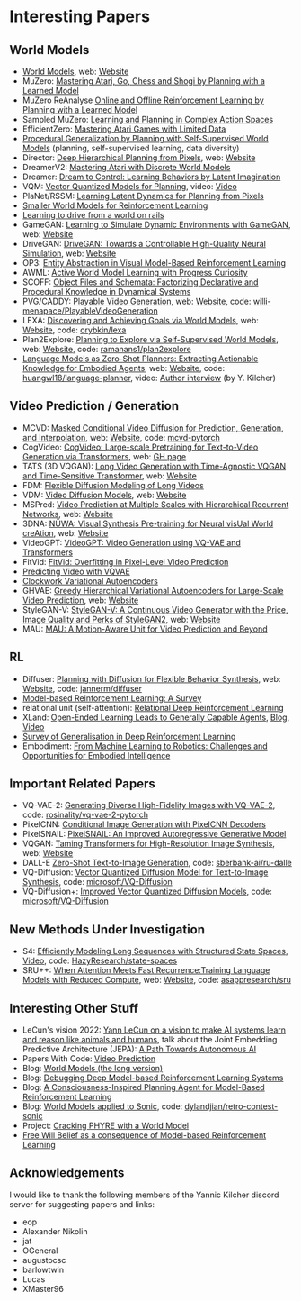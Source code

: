 # Interesting Papers


## World Models

- [World Models](https://arxiv.org/abs/1803.10122), web: [Website](https://worldmodels.github.io/)
- MuZero: [Mastering Atari, Go, Chess and Shogi by Planning with a Learned Model](https://arxiv.org/abs/1911.08265)
- MuZero ReAnalyse [Online and Offline Reinforcement Learning by Planning with a Learned Model](https://arxiv.org/abs/2104.06294)
- Sampled MuZero: [Learning and Planning in Complex Action Spaces](https://arxiv.org/abs/2104.06303)
- EfficientZero: [Mastering Atari Games with Limited Data](https://arxiv.org/abs/2111.00210)
- [Procedural Generalization by Planning with Self-Supervised World Models](https://arxiv.org/abs/2111.01587)  (planning, self-supervised learning, data diversity)
- Director: [Deep Hierarchical Planning from Pixels](https://arxiv.org/abs/2206.04114), web: [Website](https://danijar.com/project/director/)
- DreamerV2: [Mastering Atari with Discrete World Models](https://arxiv.org/abs/2010.02193)
- Dreamer: [Dream to Control: Learning Behaviors by Latent Imagination](https://arxiv.org/abs/1912.01603)
- VQM: [Vector Quantized Models for Planning](https://arxiv.org/abs/2106.04615), video: [Video](https://sites.google.com/view/vqmodels/home)
- PlaNet/RSSM: [Learning Latent Dynamics for Planning from Pixels](https://arxiv.org/abs/1811.04551)
- [Smaller World Models for Reinforcement Learning](https://arxiv.org/abs/2010.05767)
- [Learning to drive from a world on rails](https://arxiv.org/abs/2105.00636)
- GameGAN: [Learning to Simulate Dynamic Environments with GameGAN](https://arxiv.org/abs/2005.12126), web: [Website](https://nv-tlabs.github.io/gameGAN/)
- DriveGAN: [DriveGAN: Towards a Controllable High-Quality Neural Simulation](https://arxiv.org/abs/2104.15060), web: [Website](https://nv-tlabs.github.io/DriveGAN/)
- OP3: [Entity Abstraction in Visual Model-Based Reinforcement Learning](https://arxiv.org/abs/1910.12827)
- AWML: [Active World Model Learning with Progress Curiosity](https://arxiv.org/abs/2007.07853)
- SCOFF: [Object Files and Schemata: Factorizing Declarative and Procedural Knowledge in Dynamical Systems](https://arxiv.org/abs/2006.16225)
- PVG/CADDY: [Playable Video Generation](https://arxiv.org/abs/2101.12195), web: [Website](https://willi-menapace.github.io/playable-video-generation-website/), code: [willi-menapace/PlayableVideoGeneration](https://github.com/willi-menapace/PlayableVideoGeneration)
- LEXA: [Discovering and Achieving Goals via World Models](https://arxiv.org/abs/2110.09514), web: [Website](https://orybkin.github.io/lexa/), code: [orybkin/lexa](https://github.com/orybkin/lexa)
- Plan2Explore: [Planning to Explore via Self-Supervised World Models](https://arxiv.org/abs/2005.05960), web: [Website](https://ramanans1.github.io/plan2explore/), code: [ramanans1/plan2explore](https://github.com/ramanans1/plan2explore)
- [Language Models as Zero-Shot Planners: Extracting Actionable Knowledge for Embodied Agents](https://arxiv.org/abs/2201.07207), web: [Website](https://wenlong.page/language-planner/), code: [huangwl18/language-planner](https://github.com/huangwl18/language-planner), video: [Author interview](https://youtu.be/OUCwujwE7bA) (by Y. Kilcher)


## Video Prediction / Generation

- MCVD: [Masked Conditional Video Diffusion for Prediction, Generation, and Interpolation](https://arxiv.org/abs/2205.09853), web: [Website](https://mask-cond-video-diffusion.github.io/), code: [mcvd-pytorch](https://github.com/voletiv/mcvd-pytorch)
- CogVideo: [CogVideo: Large-scale Pretraining for Text-to-Video Generation via Transformers](https://raw.githubusercontent.com/THUDM/CogVideo/main/paper/CogVideo-arxiv.pdf), web: [GH page](https://github.com/THUDM/CogVideo)
- TATS (3D VQGAN): [Long Video Generation with Time-Agnostic VQGAN and Time-Sensitive Transformer](https://arxiv.org/abs/2204.03638), web: [Website](https://songweige.github.io/projects/tats/index.html)
- FDM: [Flexible Diffusion Modeling of Long Videos](https://arxiv.org/abs/2205.11495)
- VDM: [Video Diffusion Models](https://arxiv.org/abs/2204.03458), web: [Website](https://video-diffusion.github.io/)
- MSPred: [Video Prediction at Multiple Scales with Hierarchical Recurrent Networks](https://arxiv.org/abs/2203.09303), web: [Website](https://sites.google.com/view/mspred/home)
- 3DNA: [NÜWA: Visual Synthesis Pre-training for Neural visUal World creAtion](https://arxiv.org/abs/2111.12417), web: [Website](https://github.com/microsoft/NUWA)
- VideoGPT: [VideoGPT: Video Generation using VQ-VAE and Transformers](https://arxiv.org/abs/2104.10157)
- FitVid: [FitVid: Overfitting in Pixel-Level Video Prediction](https://arxiv.org/abs/2106.13195)
- [Predicting Video with VQVAE](https://arxiv.org/abs/2103.01950)
- [Clockwork Variational Autoencoders](https://arxiv.org/abs/2102.09532)
- GHVAE: [Greedy Hierarchical Variational Autoencoders for Large-Scale Video Prediction](https://arxiv.org/abs/2103.04174), web: [Website](https://sites.google.com/view/ghvae)
- StyleGAN-V: [StyleGAN-V: A Continuous Video Generator with the Price, Image Quality and Perks of StyleGAN2](https://arxiv.org/abs/2112.14683), web: [Website](https://universome.github.io/stylegan-v)
- MAU: [MAU: A Motion-Aware Unit for Video Prediction and Beyond](https://proceedings.neurips.cc/paper/2021/hash/e25cfa90f04351958216f97e3efdabe9-Abstract.html)


## RL

- Diffuser: [Planning with Diffusion for Flexible Behavior Synthesis](https://arxiv.org/abs/2205.09991), web: [Website](https://diffusion-planning.github.io/), code: [jannerm/diffuser](https://github.com/jannerm/diffuser)
- [Model-based Reinforcement Learning: A Survey](https://arxiv.org/abs/2006.16712v3)
- relational unit (self-attention): [Relational Deep Reinforcement Learning](https://arxiv.org/abs/1806.01830)
- XLand: [Open-Ended Learning Leads to Generally Capable Agents](https://arxiv.org/abs/2107.12808), [Blog](https://deepmind.com/blog/article/generally-capable-agents-emerge-from-open-ended-play), [Video](https://youtu.be/lTmL7jwFfdw)
- [Survey of Generalisation in Deep Reinforcement Learning](https://arxiv.org/abs/2111.09794)
- Embodiment: [From Machine Learning to Robotics: Challenges and Opportunities for Embodied Intelligence](https://arxiv.org/abs/2110.15245)


## Important Related Papers

- VQ-VAE-2: [Generating Diverse High-Fidelity Images with VQ-VAE-2](https://arxiv.org/abs/1906.00446), code: [rosinality/vq-vae-2-pytorch](https://github.com/rosinality/vq-vae-2-pytorch)
- PixelCNN: [Conditional Image Generation with PixelCNN Decoders](https://arxiv.org/abs/1606.05328)
- PixelSNAIL: [PixelSNAIL: An Improved Autoregressive Generative Model](https://arxiv.org/abs/1712.09763)
- VQGAN: [Taming Transformers for High-Resolution Image Synthesis](https://arxiv.org/abs/2012.09841), web: [Website](https://compvis.github.io/taming-transformers/)
- DALL-E [Zero-Shot Text-to-Image Generation](https://arxiv.org/abs/2102.12092), code: [sberbank-ai/ru-dalle](https://github.com/sberbank-ai/ru-dalle/tree/master/rudalle)
- VQ-Diffusion: [Vector Quantized Diffusion Model for Text-to-Image Synthesis](https://arxiv.org/abs/2111.14822), code: [microsoft/VQ-Diffusion](https://github.com/microsoft/VQ-Diffusion)
- VQ-Diffusion+: [Improved Vector Quantized Diffusion Models](https://arxiv.org/abs/2205.16007), code: [microsoft/VQ-Diffusion](https://github.com/microsoft/VQ-Diffusion)


## New Methods Under Investigation
- S4: [Efficiently Modeling Long Sequences with Structured State Spaces](https://arxiv.org/abs/2111.00396), [Video](https://www.youtube.com/watch?v=EvQ3ncuriCM), code: [HazyResearch/state-spaces](https://github.com/HazyResearch/state-spaces)
- SRU++: [When Attention Meets Fast Recurrence:Training Language Models with Reduced Compute](https://arxiv.org/abs/2102.12459), web: [Website](https://www.asapp.com/blog/reducing-the-high-cost-of-training-nlp-models-with-sru/), code: [asappresearch/sru](https://github.com/asappresearch/sru)



## Interesting Other Stuff

- LeCun's vision 2022: [Yann LeCun on a vision to make AI systems learn and reason like animals and humans](https://ai.facebook.com/blog/yann-lecun-advances-in-ai-research/), talk about the Joint Embedding Predictive Architecture (JEPA): [A Path Towards Autonomous AI](https://youtu.be/DokLw1tILlw)
- Papers With Code: [Video Prediction](https://paperswithcode.com/task/video-prediction)
- Blog: [World Models (the long version)](https://adgefficiency.com/world-models/)
- Blog: [Debugging Deep Model-based Reinforcement Learning Systems](https://www.natolambert.com/writing/debugging-mbrl)
- Blog: [A Consciousness-Inspired Planning Agent for Model-Based Reinforcement Learning](https://mila.quebec/en/article/a-consciousness-inspired-planning-agent-for-model-based-reinforcement-learning/)
- Blog: [World Models applied to Sonic](https://dylandjian.github.io/world-models/), code: [dylandjian/retro-contest-sonic](https://github.com/dylandjian/retro-contest-sonic)
- Project: [Cracking PHYRE with a World Model](https://cse.buffalo.edu/~avereshc/rl_spring20/Sheng_Liu.pdf)
- [Free Will Belief as a consequence of Model-based Reinforcement Learning](https://arxiv.org/abs/2111.08435)


## Acknowledgements

I would like to thank the following members of the Yannic Kilcher discord server for suggesting papers and links:

- eop
- Alexander Nikolin
- jat
- OGeneral
- augustocsc
- barlowtwin
- Lucas
- XMaster96

